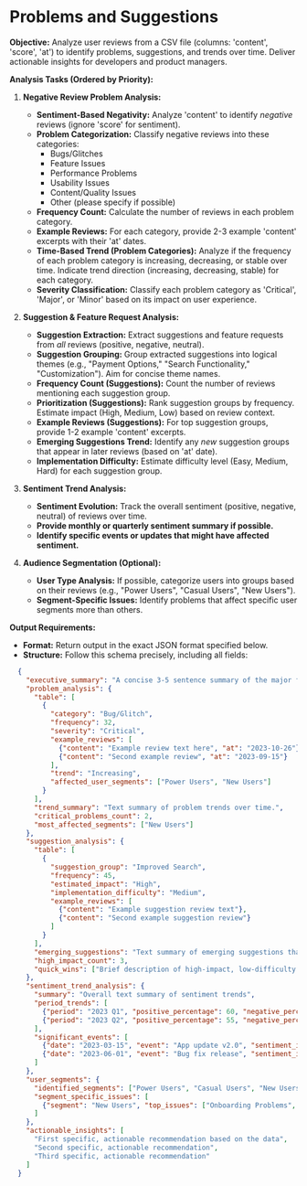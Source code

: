 # Problems and Suggestions

**Objective:** Analyze user reviews from a CSV file (columns: 'content', 'score', 'at') to identify problems, suggestions, and trends over time. Deliver actionable insights for developers and product managers.

**Analysis Tasks (Ordered by Priority):**

1. **Negative Review Problem Analysis:**
    * **Sentiment-Based Negativity:**  Analyze 'content' to identify *negative* reviews (ignore 'score' for sentiment).
    * **Problem Categorization:** Classify negative reviews into these categories:
        * Bugs/Glitches
        * Feature Issues
        * Performance Problems
        * Usability Issues
        * Content/Quality Issues
        * Other (please specify if possible)
    * **Frequency Count:** Calculate the number of reviews in each problem category.
    * **Example Reviews:** For each category, provide 2-3 example 'content' excerpts with their 'at' dates.
    * **Time-Based Trend (Problem Categories):** Analyze if the frequency of each problem category is increasing, decreasing, or stable over time. Indicate trend direction (increasing, decreasing, stable) for each category.
    * **Severity Classification:** Classify each problem category as 'Critical', 'Major', or 'Minor' based on its impact on user experience.

2. **Suggestion & Feature Request Analysis:**
    * **Suggestion Extraction:** Extract suggestions and feature requests from *all* reviews (positive, negative, neutral).
    * **Suggestion Grouping:** Group extracted suggestions into logical themes (e.g., "Payment Options," "Search Functionality," "Customization"). Aim for concise theme names.
    * **Frequency Count (Suggestions):** Count the number of reviews mentioning each suggestion group.
    * **Prioritization (Suggestions):** Rank suggestion groups by frequency. Estimate impact (High, Medium, Low) based on review context.
    * **Example Reviews (Suggestions):** For top suggestion groups, provide 1-2 example 'content' excerpts.
    * **Emerging Suggestions Trend:** Identify any *new* suggestion groups that appear in later reviews (based on 'at' date).
    * **Implementation Difficulty:** Estimate difficulty level (Easy, Medium, Hard) for each suggestion group.

3. **Sentiment Trend Analysis:**
    * **Sentiment Evolution:** Track the overall sentiment (positive, negative, neutral) of reviews over time.
    * **Provide monthly or quarterly sentiment summary if possible.**
    * **Identify specific events or updates that might have affected sentiment.**

4. **Audience Segmentation (Optional):**
    * **User Type Analysis:** If possible, categorize users into groups based on their reviews (e.g., "Power Users", "Casual Users", "New Users").
    * **Segment-Specific Issues:** Identify problems that affect specific user segments more than others.

**Output Requirements:**

* **Format:** Return output in the exact JSON format specified below.
* **Structure:** Follow this schema precisely, including all fields:

```json
  {
    "executive_summary": "A concise 3-5 sentence summary of the major findings and recommendations",
    "problem_analysis": {
      "table": [
        {
          "category": "Bug/Glitch",
          "frequency": 32,
          "severity": "Critical", 
          "example_reviews": [
            {"content": "Example review text here", "at": "2023-10-26"},
            {"content": "Second example review", "at": "2023-09-15"}
          ],
          "trend": "Increasing",
          "affected_user_segments": ["Power Users", "New Users"]
        }
      ],
      "trend_summary": "Text summary of problem trends over time.",
      "critical_problems_count": 2,
      "most_affected_segments": ["New Users"]
    },
    "suggestion_analysis": {
      "table": [
        {
          "suggestion_group": "Improved Search",
          "frequency": 45,
          "estimated_impact": "High",
          "implementation_difficulty": "Medium",
          "example_reviews": [
            {"content": "Example suggestion review text"},
            {"content": "Second example suggestion review"}
          ]
        }
      ],
      "emerging_suggestions": "Text summary of emerging suggestions that appeared recently.",
      "high_impact_count": 3,
      "quick_wins": ["Brief description of high-impact, low-difficulty suggestions"]
    },
    "sentiment_trend_analysis": {
      "summary": "Overall text summary of sentiment trends",
      "period_trends": [
        {"period": "2023 Q1", "positive_percentage": 60, "negative_percentage": 25, "neutral_percentage": 15},
        {"period": "2023 Q2", "positive_percentage": 55, "negative_percentage": 30, "neutral_percentage": 15}
      ],
      "significant_events": [
        {"date": "2023-03-15", "event": "App update v2.0", "sentiment_impact": "Negative"},
        {"date": "2023-06-01", "event": "Bug fix release", "sentiment_impact": "Positive"}
      ]
    },
    "user_segments": {
      "identified_segments": ["Power Users", "Casual Users", "New Users"],
      "segment_specific_issues": [
        {"segment": "New Users", "top_issues": ["Onboarding Problems", "Feature Discovery"]}
      ]
    },
    "actionable_insights": [
      "First specific, actionable recommendation based on the data",
      "Second specific, actionable recommendation",
      "Third specific, actionable recommendation"
    ]
  }
```